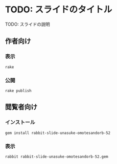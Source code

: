 # TODO: スライドのタイトル

TODO: スライドの説明

## 作者向け

### 表示

    rake

### 公開

    rake publish

## 閲覧者向け

### インストール

    gem install rabbit-slide-unasuke-omotesandorb-52

### 表示

    rabbit rabbit-slide-unasuke-omotesandorb-52.gem

